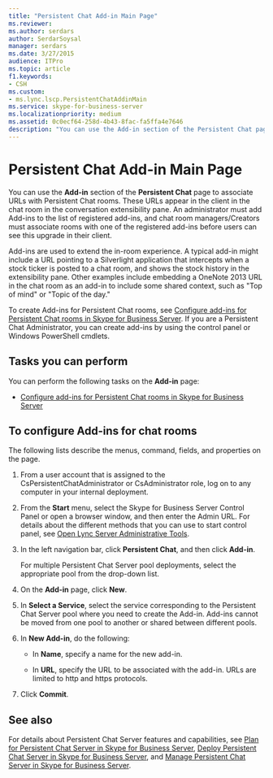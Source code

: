 ```yaml
---
title: "Persistent Chat Add-in Main Page"
ms.reviewer: 
ms.author: serdars
author: SerdarSoysal
manager: serdars
ms.date: 3/27/2015
audience: ITPro
ms.topic: article
f1.keywords:
- CSH
ms.custom:
- ms.lync.lscp.PersistentChatAddinMain
ms.service: skype-for-business-server
ms.localizationpriority: medium
ms.assetid: 0c0ecf64-258d-4b43-8fac-fa5ffa4e7646
description: "You can use the Add-in section of the Persistent Chat page to associate URLs with Persistent Chat rooms. These URLs appear in the client in the chat room in the conversation extensibility pane. An administrator must add Add-ins to the list of registered add-ins, and chat room managers/Creators must associate rooms with one of the registered add-ins before users can see this upgrade in their client."
---
```


# Persistent Chat Add-in Main Page

You can use the **Add-in** section of the **Persistent Chat** page to associate URLs with Persistent Chat rooms. These URLs appear in the client in the chat room in the conversation extensibility pane. An administrator must add Add-ins to the list of registered add-ins, and chat room managers/Creators must associate rooms with one of the registered add-ins before users can see this upgrade in their client.

Add-ins are used to extend the in-room experience. A typical add-in might include a URL pointing to a Silverlight application that intercepts when a stock ticker is posted to a chat room, and shows the stock history in the extensibility pane. Other examples include embedding a OneNote 2013 URL in the chat room as an add-in to include some shared context, such as "Top of mind" or "Topic of the day."

To create Add-ins for Persistent Chat rooms, see [Configure add-ins for Persistent Chat rooms in Skype for Business Server](../../manage/persistent-chat/configure-add-ins.md). If you are a Persistent Chat Administrator, you can create add-ins by using the control panel or Windows PowerShell cmdlets.

## Tasks you can perform

You can perform the following tasks on the **Add-in** page:

- [Configure add-ins for Persistent Chat rooms in Skype for Business Server](../../manage/persistent-chat/configure-add-ins.md)

## To configure Add-ins for chat rooms

The following lists describe the menus, command, fields, and properties on the page.

1. From a user account that is assigned to the CsPersistentChatAdministrator or CsAdministrator role, log on to any computer in your internal deployment.

2. From the **Start** menu, select the Skype for Business Server Control Panel or open a browser window, and then enter the Admin URL. For details about the different methods that you can use to start control panel, see [Open Lync Server Administrative Tools](/previous-versions/office/lync-server-2013/lync-server-2013-open-lync-server-administrative-tools).

3. In the left navigation bar, click **Persistent Chat**, and then click **Add-in**.

    For multiple Persistent Chat Server pool deployments, select the appropriate pool from the drop-down list.

4. On the **Add-in** page, click **New**.

5. In **Select a Service**, select the service corresponding to the Persistent Chat Server pool where you need to create the Add-in. Add-ins cannot be moved from one pool to another or shared between different pools.

6. In **New Add-in**, do the following:

   - In **Name**, specify a name for the new add-in.

   - In **URL**, specify the URL to be associated with the add-in. URLs are limited to http and https protocols.

7. Click **Commit**.

## See also

For details about Persistent Chat Server features and capabilities, see [Plan for Persistent Chat Server in Skype for Business Server](../../plan-your-deployment/persistent-chat-server/persistent-chat-server.md), [Deploy Persistent Chat Server in Skype for Business Server](../../deploy/deploy-persistent-chat-server/deploy-persistent-chat-server.md), and [Manage Persistent Chat Server in Skype for Business Server](../../manage/persistent-chat/persistent-chat.md).